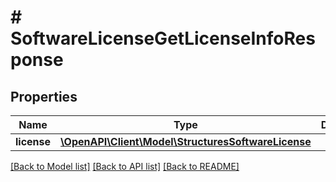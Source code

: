 # # SoftwareLicenseGetLicenseInfoResponse

## Properties

Name | Type | Description | Notes
------------ | ------------- | ------------- | -------------
**license** | [**\OpenAPI\Client\Model\StructuresSoftwareLicense**](StructuresSoftwareLicense.md) |  | [optional]

[[Back to Model list]](../../README.md#models) [[Back to API list]](../../README.md#endpoints) [[Back to README]](../../README.md)
